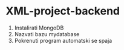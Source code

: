 # XML-project-backend

1. Instalirati MongoDB
2. Nazvati bazu mydatabase 
3. Pokrenuti program automatski se spaja
